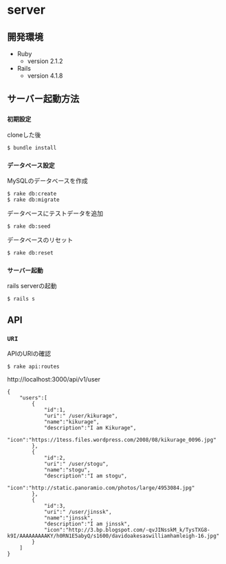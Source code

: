 # server

## 開発環境

- Ruby
    - version 2.1.2
- Rails
    - version 4.1.8

## サーバー起動方法

### `初期設定`

cloneした後

```
$ bundle install
```

### `データベース設定`

MySQLのデータベースを作成

```
$ rake db:create
$ rake db:migrate
```

データベースにテストデータを追加

```
$ rake db:seed
```

データベースのリセット

```
$ rake db:reset
```

### `サーバー起動`

rails serverの起動

```
$ rails s
```

## API

### `URI`

APIのURIの確認

```
$ rake api:routes
```

http://localhost:3000/api/v1/user

```
{
    "users":[
        {
            "id":1,
            "uri":" /user/kikurage",
            "name":"kikurage",
            "description":"I am Kikurage",
            "icon":"https://1tess.files.wordpress.com/2008/08/kikurage_0096.jpg"
        },
        {
            "id":2,
            "uri":" /user/stogu",
            "name":"stogu",
            "description":"I am stogu",
            "icon":"http://static.panoramio.com/photos/large/4953084.jpg"
        },
        {
            "id":3,
            "uri":" /user/jinssk",
            "name":"jinssk",
            "description":"I am jinssk",
            "icon":"http://3.bp.blogspot.com/-qvJINsskM_k/TysTXG8-k9I/AAAAAAAAAKY/h0RN1E5abyQ/s1600/davidoakesaswilliamhamleigh-16.jpg"
        }
    ]
}
```


